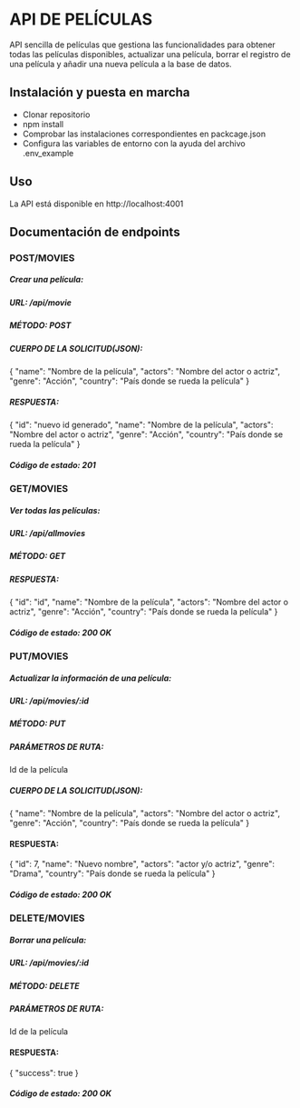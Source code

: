# API DE PELÍCULAS

API sencilla de películas que gestiona las funcionalidades para obtener todas las películas disponibles, actualizar una película, borrar el registro de una película y añadir una nueva película a la base de datos.

## Instalación y puesta en marcha
- Clonar repositorio
- npm install
- Comprobar las instalaciones correspondientes en packcage.json
- Configura las variables de entorno con la ayuda del archivo .env_example

## Uso
La API está disponible en http://localhost:4001

## Documentación de endpoints
### POST/MOVIES
##### Crear una película:
##### URL: /api/movie
##### MÉTODO: POST
##### CUERPO DE LA SOLICITUD(JSON):
{
  "name": "Nombre de la película",
  "actors": "Nombre del actor o actriz",
  "genre": "Acción",
  "country": "País donde se rueda la película"
}
##### RESPUESTA:
{
  "id": "nuevo id generado",
  "name": "Nombre de la película",
  "actors": "Nombre del actor o actriz",
  "genre": "Acción",
  "country": "País donde se rueda la película"
}
##### Código de estado: 201

### GET/MOVIES
##### Ver todas las películas:
##### URL: /api/allmovies
##### MÉTODO: GET
##### RESPUESTA:
{
  "id": "id",
  "name": "Nombre de la película",
  "actors": "Nombre del actor o actriz",
  "genre": "Acción",
  "country": "País donde se rueda la película"
}
##### Código de estado: 200 OK

### PUT/MOVIES
##### Actualizar la información de una película:
##### URL: /api/movies/:id
##### MÉTODO: PUT
##### PARÁMETROS DE RUTA:
Id de la película
##### CUERPO DE LA SOLICITUD(JSON):
{
  "name": "Nombre de la película",
  "actors": "Nombre del actor o actriz",
  "genre": "Acción",
  "country": "País donde se rueda la película"
}
#### RESPUESTA:
{
  "id": 7,
  "name": "Nuevo nombre",
  "actors": "actor y/o actriz",
  "genre": "Drama",
  "country": "País donde se rueda la película"
}
##### Código de estado: 200 OK

### DELETE/MOVIES
##### Borrar una película:
##### URL: /api/movies/:id
##### MÉTODO: DELETE
##### PARÁMETROS DE RUTA:
Id de la película
#### RESPUESTA:
{
    "success": true
}
##### Código de estado: 200 OK



